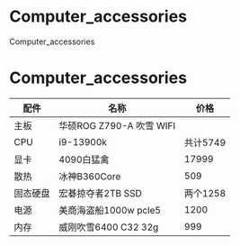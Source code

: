 # Computer_accessories
Computer_accessories
# Computer_accessories
配件|名称|价格
------|------|------
主板|华硕ROG Z790-A 吹雪 WIFI| 
CPU|i9-13900k|共计5749
显卡|4090白猛禽|17999
散热|冰神B360Core|509
固态硬盘|宏碁掠夺者2TB SSD|两个1258
电源|美商海盗船1000w pcle5|1200
内存|威刚吹雪6400 C32 32g|999
